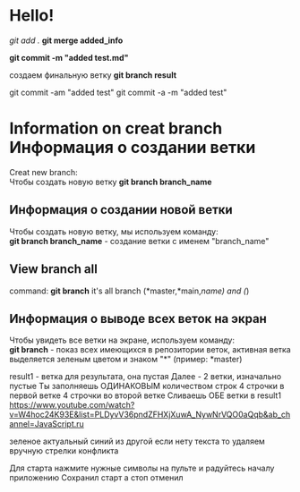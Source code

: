 # Hello!
*git add .*
**git merge added_info**

**git commit -m "added test.md"**

создаем финальную ветку
__git branch result__

git commit -am "added test"
git commit -a -m "added test"


# Information on creat branch      **Информация о создании ветки**

Creat new branch:  
Чтобы создать новую ветку
**git branch branch_name**

## Информация о создании новой ветки

Чтобы создать новую ветку, мы используем команду:   
**git branch branch_name** - создание ветки с именем "branch_name"
## View branch all
command:
**git branch**  it's all branch  (*master,*main,*name) and (*)

## Информация о выводе всех веток на экран

Чтобы увидеть все ветки на экране, используем команду:  
**git branch** - показ всех имеющихся в репозитории веток, активная ветка выделяется зеленым цветом и знаком "*" (пример: *master)

result1 - ветка для результата, она пустая
Далее - 2 ветки, изначально пустые
Ты заполняешь ОДИНАКОВЫМ количеством строк
4 строчки в первой ветке
4 строчки во второй ветке
Сливаешь ОБЕ ветки в result1
https://www.youtube.com/watch?v=W4hoc24K93E&list=PLDyvV36pndZFHXjXuwA_NywNrVQO0aQqb&ab_channel=JavaScript.ru

зеленое актуальный  синий из другой
если нету текста то удаляем вручную стрелки конфликта

Для старта нажмите нужные символы
на пульте и 
радуйтесь началу приложению
Сохранил старт а стоп отменил